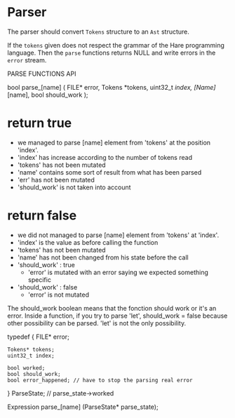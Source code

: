 # Parser
The parser should convert `Tokens` structure to an `Ast` structure.

If the `tokens` given does not respect the grammar of the Hare programming
language. Then the `parse` functions returns NULL and write errors in the
`error` stream.

PARSE FUNCTIONS API

bool parse_[name] (
FILE* error,
Tokens *tokens,
uint32_t *index,
[Name]* [name],
bool should_work
);

# return true
- we managed to parse [name] element from 'tokens' at the position 'index'.
- 'index' has increase according to the number of tokens read
- 'tokens' has not been mutated
- 'name' contains some sort of result from what has been parsed
- 'err' has not been mutated
- 'should_work' is not taken into account

# return false
- we did not managed to parse [name] element from 'tokens' at 'index'.
- 'index' is the value as before calling the function
- 'tokens' has not been mutated
- 'name' has not been changed from his state before the call
- 'should_work' : true
    - 'error' is mutated with an error saying we expected something specific
- 'should_work' : false
    - 'error' is not mutated

The should_work boolean means that the fonction should work or it's an
error. Inside a function, if you try to parse 'let', should_work = false
because other possibility can be parsed. 'let' is not the only possibility.


typedef {
    FILE* error;

    Tokens* tokens;
    uint32_t index;

    bool worked;
    bool should_work;
    bool error_happened; // have to stop the parsing real error
} ParseState; // parse_state->worked

Expression parse_[name] (ParseState* parse_state);
